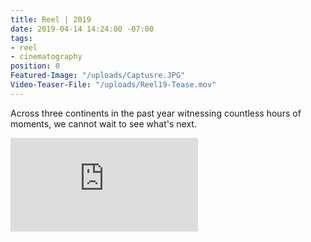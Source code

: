 ```yaml
---
title: Reel | 2019
date: 2019-04-14 14:24:00 -07:00
tags:
- reel
- cinematography
position: 0
Featured-Image: "/uploads/Captusre.JPG"
Video-Teaser-File: "/uploads/Reel19-Tease.mov"
---
```


Across three continents in the past year witnessing countless hours of moments, we cannot wait to see what's next.

<iframe src="https://player.vimeo.com/video/329743816" width="full" height="full" frameborder="0" allow="autoplay; fullscreen" allowfullscreen></iframe>

